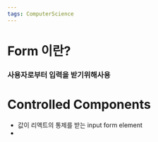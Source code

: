 ```yaml
---
tags: ComputerScience
---
```

# Form 이란?
### 사용자로부터 입력을 받기위해사용


# Controlled Components

- 값이 리액트의 통제를 받는 input form element
- 